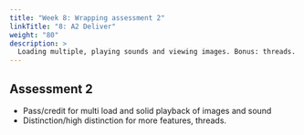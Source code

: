 ```yaml
---
title: "Week 8: Wrapping assessment 2"
linkTitle: "8: A2 Deliver"
weight: "80"
description: >
  Loading multiple, playing sounds and viewing images. Bonus: threads.
---
```


## Assessment 2

* Pass/credit for multi load and solid playback of images and sound  
* Distinction/high distinction for more features, threads.